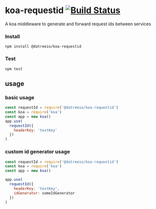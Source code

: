 # koa-requestid [![Build Status](https://travis-ci.com/datreeio/koa-requestid.svg?branch=master)](https://travis-ci.com/datreeio/koa-requestid)

A koa middleware to generate and forward request ids between services

### Install

`npm install @datreeio/koa-requestid`

### Test

`npm test`

## usage

### basic usage

```javascript
const requestId = require('@datreeio/koa-requestid')
const koa = require('koa')
const app = new koa()
app.use(
  requestId({
    headerKey: 'testKey'
  })
)
```

### custom id generator usage

```javascript
const requestId = require('@datreeio/koa-requestid')
const koa = require('koa')
const app = new koa()

app.use(
  requestId({
    headerKey: 'testKey',
    idGenerator: someIdGenerator
  })
)
```
